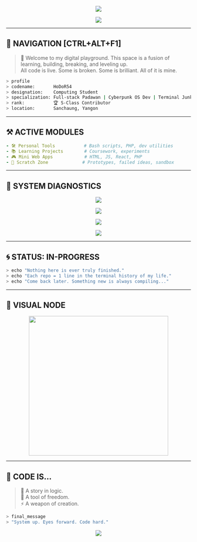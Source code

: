 <!-- Cyberpunk Header -->
<p align="center">
  <img src="https://readme-typing-svg.herokuapp.com?font=Fira+Code&size=24&duration=3500&pause=1000&color=00F0FF&center=true&vCenter=true&width=435&lines=%F0%9F%91%8B+Initializing...;Welcome+to+HoDoR54's+Codeverse;System+Status%3A+ACTIVE;Rank%3A+%F0%9F%8F%86+S-Tier+Developer" />
</p>

<p align="center">
  <img src="https://capsule-render.vercel.app/api?type=waving&color=0f0f0f&height=200&section=header&text=🧠%20Cyber%20Dev%20Logs%20Active&fontColor=00FFFF&fontSize=32&animation=fadeIn" />
</p>

---

## 🧭 NAVIGATION [CTRL+ALT+F1]

> 🚀 Welcome to my digital playground. This space is a fusion of learning, building, breaking, and leveling up.  
> All code is live. Some is broken. Some is brilliant. All of it is mine.

```bash
> profile
> codename:       HoDoR54
> designation:    Computing Student
> specialization: Full-stack Padawan | Cyberpunk OS Dev | Terminal Junkie
> rank:           🏆 S-Class Contributor
> location:       Sanchaung, Yangon
```

---

## ⚒️ ACTIVE MODULES

```yaml
- 🛠️ Personal Tools           # Bash scripts, PHP, dev utilities
- 📚 Learning Projects        # Coursework, experiments
- 🎮 Mini Web Apps            # HTML, JS, React, PHP
- 🧪 Scratch Zone             # Prototypes, failed ideas, sandbox
```

---

## 🧠 SYSTEM DIAGNOSTICS

<p align="center">
  <img src="https://skillicons.dev/icons?i=php,html,css,js,ts,react,python,nodejs,c,cpp,git,linux,vscode&theme=dark" />
</p>

<p align="center">
  <img src="https://github-readme-stats.vercel.app/api?username=HoDoR54&show_icons=true&theme=tokyonight&rank_icon=github&include_all_commits=true&count_private=true&custom_title=🧠%20System%20Stats%20%7C%20S-Class%20Dev&hide=issues" />
</p>

<p align="center">
  <img src="https://github-readme-stats.vercel.app/api/top-langs/?username=HoDoR54&layout=compact&theme=tokyonight" />
</p>

<p align="center">
  <img src="https://streak-stats.demolab.com?user=HoDoR54&theme=tokyonight&ring=00FFFF&fire=FF00FF&currStreakNum=F79D00&sideLabels=00CED1" />
</p>

---

## 🌀 STATUS: IN-PROGRESS

```bash
> echo "Nothing here is ever truly finished."
> echo "Each repo = 1 line in the terminal history of my life."
> echo "Come back later. Something new is always compiling..."
```

---

## 🧬 VISUAL NODE

<p align="center">
  <img src="https://media.tenor.com/HTQY63_MWqUAAAAC/cyberpunk-anime.gif" width="380px" />
</p>

---

## 🧾 CODE IS...

> 🧠 A story in logic.  
> 🔧 A tool of freedom.  
> ⚡ A weapon of creation.

```bash
> final_message
> "System up. Eyes forward. Code hard."
```

<p align="center">
  <img src="https://capsule-render.vercel.app/api?type=waving&color=8A2BE2&height=140&section=footer" />
</p>
